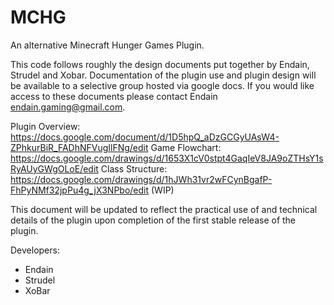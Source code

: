 MCHG
====

An alternative Minecraft Hunger Games Plugin.

This code follows roughly the design documents put together by Endain, Strudel and Xobar. Documentation of the plugin use and plugin design will be available to a selective group hosted via google docs. If you would like access to these documents please contact Endain <endain.gaming@gmail.com>.

Plugin Overview: https://docs.google.com/document/d/1D5hpQ_aDzGCGyUAsW4-ZPhkurBiR_FADhNFVugIlFNg/edit 
Game Flowchart: https://docs.google.com/drawings/d/1653X1cV0stpt4GaqIeV8JA9oZTHsY1sRyAUyGWgOLoE/edit
Class Structure: https://docs.google.com/drawings/d/1hJWh31vr2wFCynBgafP-FhPyNMf32jpPu4g_jX3NPbo/edit (WIP)

This document will be updated to reflect the practical use of and technical details of the plugin upon completion of the first stable release of the plugin.


Developers:
- Endain
- Strudel
- XoBar